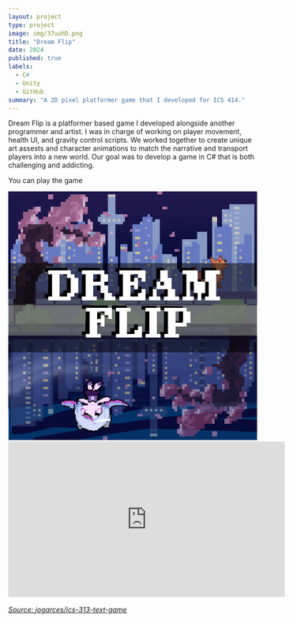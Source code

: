 ```yaml
---
layout: project
type: project
image: img/37uuhD.png
title: "Dream Flip"
date: 2024
published: true
labels:
  - C#
  - Unity
  - GitHub
summary: "A 2D pixel platformer game that I developed for ICS 414."
---
```

Dream Flip is a platformer based game I developed alongside another programmer and artist. I was in charge of working on player movement, health UI, and gravity control scripts. We worked together to create unique art assests and character animations to match the narrative and transport players into a new world. Our goal was to develop a game in C# that is both challenging and addicting.

You can play the game <a href="https://sephye.itch.io/dream-flip"><i class="large github icon "><here>

<img class="img-fluid" src="../img/37uuhD.png">
<iframe width="560" height="315" src="https://www.youtube.com/embed/bRt4Dj-3v-0?si=n5vrDePdqGkuosTe" title="YouTube video player" frameborder="0" allow="accelerometer; autoplay; clipboard-write; encrypted-media; gyroscope; picture-in-picture; web-share" referrerpolicy="strict-origin-when-cross-origin" allowfullscreen></iframe>



Source: <a href="https://sephye.itch.io/dream-flip"><i class="large github icon "></i>jogarces/ics-313-text-game</a>
